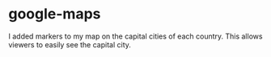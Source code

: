 # google-maps

I added markers to my map on the capital cities of each country. This allows viewers to easily see the capital city. 
